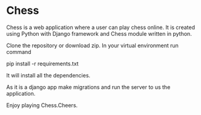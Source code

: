 # Chess 
Chess is a web application where a user can play chess online. It is created using Python with Django framework and Chess module written in python.

Clone the repository or download zip.
In your virtual environment run command

pip install -r requirements.txt

It will install all the dependencies.

As it is a django app make migrations and run the server to us the application.

Enjoy playing Chess.Cheers.
